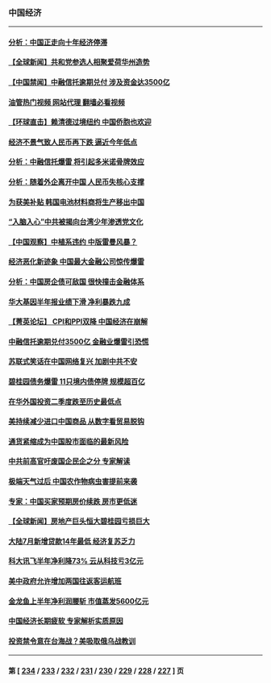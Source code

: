 ### 中国经济
---
#### [分析：中国正走向十年经济停滞](../../pages/ncid283/n14053644.md?08142045) 
#### [【全球新闻】共和党参选人相聚爱荷华州造势](../../pages/ncid283/n14053598.md?08142045) 
#### [【中国禁闻】中融信托逾期兑付 涉及资金达3500亿](../../pages/ncid283/n14053600.md?08142045) 
#### [油管热门视频 网站代理 翻墙必看视频](http://138.2.39.72:81/youtube.html?epic-marker?08142045)
#### [【环球直击】赖清德过境纽约 中国侨胞也欢迎](../../pages/ncid283/n14053599.md?08142045) 
#### [经济不景气致人民币再下跌 逼近今年低点](../../pages/ncid283/n14053517.md?08142045) 
#### [分析：中融信托爆雷 将引起多米诺骨牌效应](../../pages/ncid283/n14053492.md?08142045) 
#### [分析：随着外企离开中国 人民币失核心支撑](../../pages/ncid283/n14053433.md?08142045) 
#### [为获美补贴 韩国电池材料商将生产移出中国](../../pages/ncid283/n14053342.md?08142045) 
#### [“入脑入心”中共被揭向台湾少年渗透党文化](../../pages/ncid283/n14053243.md?08142045) 
#### [【中国观察】中植系违约 中版雷曼风暴？](../../pages/ncid283/n14053155.md?08142045) 
#### [经济恶化新迹象 中国最大金融公司惊传爆雷](../../pages/ncid283/n14053138.md?08142045) 
#### [分析：中国房企债可敌国 很快撞击金融体系](../../pages/ncid283/n14052985.md?08142045) 
#### [华大基因半年报业绩下滑 净利暴跌九成](../../pages/ncid283/n14053033.md?08142045) 
#### [【菁英论坛】 CPI和PPI双降 中国经济在崩解](../../pages/ncid283/n14053002.md?08142045) 
#### [中融信托逾期兑付3500亿 金融业爆雷引恐慌](../../pages/ncid283/n14053005.md?08142045) 
#### [苏联式笑话在中国网络复兴 加剧中共不安](../../pages/ncid283/n14053003.md?08142045) 
#### [碧桂园债务爆雷 11只境内债停牌 规模超百亿](../../pages/ncid283/n14052980.md?08142045) 
#### [在华外国投资二季度跌至历史最低点](../../pages/ncid283/n14052956.md?08142045) 
#### [美持续减少进口中国商品 从数字看贸易脱钩](../../pages/ncid283/n14052943.md?08142045) 
#### [通货紧缩成为中国股市面临的最新风险](../../pages/ncid283/n14052913.md?08142045) 
#### [中共前高官吁废国企民企之分 专家解读](../../pages/ncid283/n14052799.md?08142045) 
#### [极端天气过后 中国农作物病虫害提前来袭](../../pages/ncid283/n14052680.md?08142045) 
#### [专家：中国买家预期房价续跌 房市更低迷](../../pages/ncid283/n14052835.md?08142045) 
#### [【全球新闻】房地产巨头恒大碧桂园亏损巨大](../../pages/ncid283/n14052789.md?08142045) 
#### [大陆7月新增贷款14年最低 经济复苏乏力](../../pages/ncid283/n14052647.md?08142045) 
#### [科大讯飞半年净利降73% 云从科技亏3亿元](../../pages/ncid283/n14052608.md?08142045) 
#### [美中政府允许增加两国往返客运航班](../../pages/ncid283/n14052589.md?08142045) 
#### [金龙鱼上半年净利润腰斩 市值蒸发5600亿元](../../pages/ncid283/n14052602.md?08142045) 
#### [中国经济长期疲软 专家解析实质原因](../../pages/ncid283/n14052533.md?08142045) 
#### [投资禁令意在台海战？美吸取俄乌战教训](../../pages/ncid283/n14052520.md?08142045) 

---
#### 第 [ [234](./234.md?08142045) / [233](./233.md?08142045) / [232](./232.md?08142045) / [231](./231.md?08142045) / [230](./230.md?08142045) / [229](./229.md?08142045) / [228](./228.md?08142045) / [227](./227.md?08142045) ] 页
